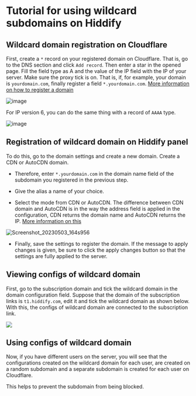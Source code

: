 <div dir="ltr" markdown="1">


# Tutorial for using wildcard subdomains on Hiddify

## Wildcard domain registration on Cloudflare
First, create a `*` record on your registered domain on Cloudflare. That is, go to the DNS section and click `Add record`. Then enter a star in the opened page. Fill the field type as A and the value of the IP field with the IP of your server. Make sure the proxy tick is on. That is, if, for example, your domain is `yourdomain.com`, finally register a field `*.yourdomain.com`. [More information on how to register a domain](/manager/wiki/Domain-types-and-how-to-register-them)

![image](https://user-images.githubusercontent.com/125398461/235923115-6eaa6bdd-3032-4a9b-aa98-f2fbd8ec4001.png)

For IP version 6, you can do the same thing with a record of `AAAA` type.

![image](https://user-images.githubusercontent.com/125398461/235923332-af16b27e-e624-4d39-974d-1574ad44ea79.png)

## Registration of wildcard domain on Hiddify panel
To do this, go to the domain settings and create a new domain. Create a CDN or AutoCDN domain.


* Therefore, enter `*.yourdomain.com` in the domain name field of the subdomain you registered in the previous step.

* Give the alias a name of your choice.

* Select the mode from CDN or AutoCDN. The difference between CDN domain and AutoCDN is in the way the address field is applied in the configuration, CDN returns the domain name and AutoCDN returns the IP. [More information on this](/manager/wiki/Guide-for-using-mode-Auto_CDN_IP-on-Hiddify)

![Screenshot_20230503_164s956](https://user-images.githubusercontent.com/125398461/235928869-3b740a41-ffc0-479a-97a5-65a40ac9de34.png)

* Finally, save the settings to register the domain. If the message to apply changes is given, be sure to click the apply changes button so that the settings are fully applied to the server.


## Viewing configs of wildcard domain
First, go to the subscription domain and tick the wildcard domain in the domain configuration field. Suppose that the domain of the subscription links is `t1.hiddify.com`, edit it and tick the wildcard domain as shown below. With this, the configs of wildcard domain are connected to the subscription link.

![](https://user-images.githubusercontent.com/125398461/235927616-6a5829f0-2558-4584-a3af-4b8f7a286213.png)


## Using configs of wildcard domain
Now, if you have different users on the server, you will see that the configurations created on the wildcard domain for each user, are created on a random subdomain and a separate subdomain is created for each user on Cloudflare.

This helps to prevent the subdomain from being blocked.